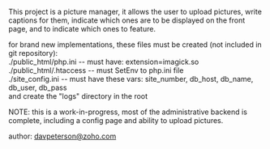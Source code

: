 This project is a picture manager, it allows the user to upload pictures,
write captions for them, indicate which ones are to be displayed on the front page,
and to indicate which ones to feature.<br />

for brand new implementations, these files must be created (not included in git repository):<br />
./public_html/php.ini -- must have: extension=imagick.so<br />
./public_html/.htaccess -- must SetEnv to php.ini file<br />
./site_config.ini -- must have these vars: site_number, db_host, db_name, db_user, db_pass<br />
and create the "logs" directory in the root<br />

NOTE: this is a work-in-progress, most of the administrative backend is complete,
including a config page and ability to upload pictures.

author: davpeterson@zoho.com
